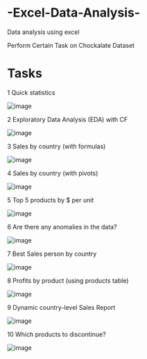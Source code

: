 # -Excel-Data-Analysis-
Data analysis using excel

Perform Certain Task on Chockalate Dataset

# Tasks


1	Quick statistics

![image](https://user-images.githubusercontent.com/77206291/169559808-dde519cc-7c44-460e-92b3-774c8b230928.png)

2	Exploratory Data Analysis (EDA) with CF

![image](https://user-images.githubusercontent.com/77206291/169559872-fe39c650-5b00-48e2-98ea-917ec0f609d6.png)

3	Sales by country (with formulas)

![image](https://user-images.githubusercontent.com/77206291/169559963-8f724aa7-23f8-43d0-acb0-cf9047d8565d.png)

4	Sales by country (with pivots)

![image](https://user-images.githubusercontent.com/77206291/169560174-64982632-d579-402e-b2f8-0997ce6b9a9a.png)

5	Top 5 products by $ per unit

![image](https://user-images.githubusercontent.com/77206291/169560196-bcde4744-2ee3-4a4c-9d85-5a838f54591c.png)

6	Are there any anomalies in the data?

![image](https://user-images.githubusercontent.com/77206291/169560250-5528b22a-7d66-41a5-8a31-2ea81986716a.png)

7	Best Sales person by country

![image](https://user-images.githubusercontent.com/77206291/169560287-f3159c49-37a0-415f-94ba-87ce22d0df15.png)

8	Profits by product (using products table)

![image](https://user-images.githubusercontent.com/77206291/169560314-8abec35f-012e-4e27-a961-11d7eaee9bee.png)

9	Dynamic country-level Sales Report

![image](https://user-images.githubusercontent.com/77206291/169560349-1062a013-aa49-4cb0-bcda-ffc8986055d9.png)

10	Which products to discontinue?

![image](https://user-images.githubusercontent.com/77206291/169560372-7f1e3ee6-258d-4681-9752-578923f24bcc.png)

